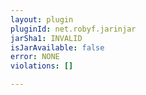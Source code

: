 ```yaml
---
layout: plugin
pluginId: net.robyf.jarinjar
jarSha1: INVALID
isJarAvailable: false
error: NONE
violations: []

---
```

